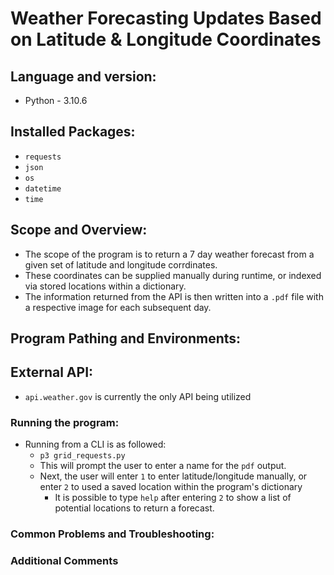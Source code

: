 # Weather Forecasting Updates Based on Latitude & Longitude Coordinates

## Language and version: 
* Python - 3.10.6

## Installed Packages:
* `requests`
* `json`
* `os`
* `datetime`
* `time`

## Scope and Overview:
* The scope of the program is to return a 7 day weather forecast from a given set of latitude and longitude corrdinates. 
* These coordinates can be supplied manually during runtime, or indexed via stored locations within a dictionary.
* The information returned from the API is then written into a `.pdf` file with a
respective image for each subsequent day.

## Program Pathing and Environments:

## External API:
* `api.weather.gov` is currently the only API being utilized  

### Running the program:
* Running from a CLI is as followed:
    * `p3 grid_requests.py`
    * This will prompt the user to enter a name for the `pdf` output.
    * Next, the user will enter `1` to enter latitude/longitude manually, or enter `2` to used a saved location within the program's dictionary
        * It is possible to type `help` after entering `2` to show a list of potential locations to return a forecast.

### Common Problems and Troubleshooting:

### Additional Comments